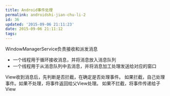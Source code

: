 ```yaml
---
title: Android事件处理
permalink: androidshi-jian-chu-li-2
id: 36
updated: '2015-09-06 21:11:23'
date: 2015-09-06 21:11:12
tags:
---
```


WindowManagerService负责接收和派发消息

* 一个线程用于循环接收消息，并将消息放入消息队列
* 一个线程用于从消息队列中去消息，并将消息加工处理发送给对应的窗口


View收到消息后，先判断是否拦截，在确定是否处理事件。
如果拦截，自己处理事件。如果不处理，将事件返回给父View处理。
如果不拦截，将事件传递给子View
